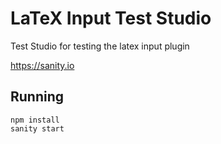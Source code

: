 # LaTeX Input Test Studio

Test Studio for testing the latex input plugin

https://sanity.io

## Running

```
npm install
sanity start
```
